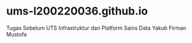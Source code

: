 # ums-l200220036.github.io
Tugas Sebelum UTS
Infrastruktur dan Platform Sains Data
Yakub Firman Mustofa
